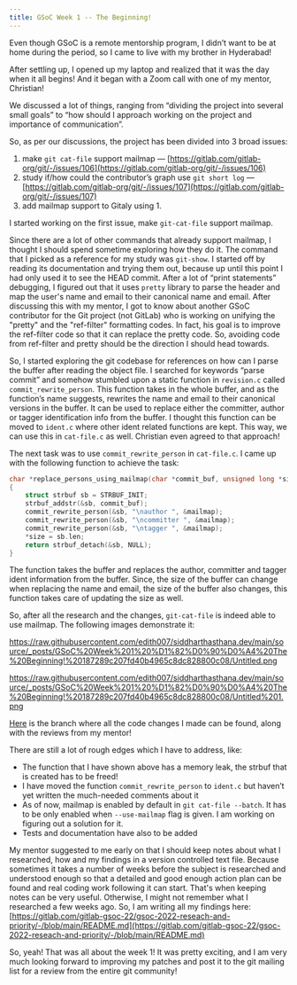 ```yaml
---
title: GSoC Week 1 -- The Beginning!
---
```



Even though GSoC is a remote mentorship program, I didn’t want to be at home during the period, so I came to live with my brother in Hyderabad! 

After settling up, I opened up my laptop and realized that it was the day when it all begins! And it began with a Zoom call with one of my mentor, Christian!

We discussed a lot of things, ranging from “dividing the project into several small goals” to “how should I approach working on the project and importance of communication”.

So, as per our discussions, the project has been divided into 3 broad issues:

1. make `git cat-file` support mailmap  —  [https://gitlab.com/gitlab-org/git/-/issues/106](https://gitlab.com/gitlab-org/git/-/issues/106) 
2. study if/how could the contributor’s graph use `git short log`  —  [https://gitlab.com/gitlab-org/git/-/issues/107](https://gitlab.com/gitlab-org/git/-/issues/107) 
3. add mailmap support to Gitaly using 1.

I started working on the first issue, make `git-cat-file` support mailmap.

Since there are a lot of other commands that already support mailmap, I thought I should spend sometime exploring how they do it. The command that I picked as a reference for my study was `git-show`. I started off by reading its documentation and trying them out, because up until this point I had only used it to see the HEAD commit. After a lot of “print statements” debugging, I figured out that it uses `pretty` library to parse the header and map the user's name and email to their canonical name and email. After discussing this with my mentor, I got to know about another GSoC contributor for the Git project (not GitLab) who is working on unifying the "pretty" and the "ref-filter" formatting codes. In fact, his goal is to improve the ref-filter code so that it can replace the pretty code. So, avoiding code from ref-filter and pretty should be the direction I should head towards.

So, I started exploring the git codebase for references on how can I parse the buffer after reading the object file. I searched for keywords “parse commit” and somehow stumbled upon a static function in `revision.c` called `commit_rewrite_person`. This function takes in the whole buffer, and as the function’s name suggests, rewrites the name and email to their canonical versions in the buffer. It can be used to replace either the committer, author or tagger identification info from the buffer. I thought this function can be moved to `ident.c` where other ident related functions are kept. This way, we can use this in `cat-file.c` as well. Christian even agreed to that approach!

The next task was to use `commit_rewrite_person` in `cat-file.c`. I came up with the following function to achieve the task:

```c
char *replace_persons_using_mailmap(char *commit_buf, unsigned long *size)
{
	struct strbuf sb = STRBUF_INIT;
	strbuf_addstr(&sb, commit_buf);
	commit_rewrite_person(&sb, "\nauthor ", &mailmap);
	commit_rewrite_person(&sb, "\ncommitter ", &mailmap);
	commit_rewrite_person(&sb, "\ntagger ", &mailmap);
	*size = sb.len;
	return strbuf_detach(&sb, NULL);
}
```

The function takes the buffer and replaces the author, committer and tagger ident information from the buffer. Since, the size of the buffer can change when replacing the name and email, the size of the buffer also changes, this function takes care of updating the size as well.

So, after all the research and the changes, `git-cat-file` is indeed able to use mailmap. The following images demonstrate it:

https://raw.githubusercontent.com/edith007/siddharthasthana.dev/main/source/_posts/GSoC%20Week%201%20%D1%82%D0%90%D0%A4%20The%20Beginning!%20187289c207fd40b4965c8dc828800c08/Untitled.png

https://raw.githubusercontent.com/edith007/siddharthasthana.dev/main/source/_posts/GSoC%20Week%201%20%D1%82%D0%90%D0%A4%20The%20Beginning!%20187289c207fd40b4965c8dc828800c08/Untitled%201.png

[Here](https://gitlab.com/edith007/git/-/commits/mailmap-support-in-cat-file) is the branch where all the code changes I made can be found, along with the reviews from my mentor! 

There are still a lot of rough edges which I have to address, like:

- The function that I have shown above has a memory leak, the strbuf that is created has to be freed!
- I have moved the function `commit_rewrite_person` to `ident.c` but haven’t yet written the much-needed comments about it
- As of now, mailmap is enabled by default in `git cat-file --batch`. It has to be only enabled when `--use-mailmap` flag is given. I am working on figuring out a solution for it.
- Tests and documentation have also to be added

My mentor suggested to me early on that I should keep notes about what I researched, how and my findings in a version controlled text file. Because sometimes it takes a number of weeks before the subject is researched and understood enough so that a detailed and good enough action plan can be found and real coding work following it can start. That's when keeping notes can be very useful. Otherwise, I might not remember what I researched a few weeks ago. So, I am writing all my findings here: [https://gitlab.com/gitlab-gsoc-22/gsoc-2022-reseach-and-priority/-/blob/main/README.md](https://gitlab.com/gitlab-gsoc-22/gsoc-2022-reseach-and-priority/-/blob/main/README.md)

So, yeah! That was all about the week 1! It was pretty exciting, and I am very much looking forward to improving my patches and post it to the git mailing list for a review from the entire git community!
